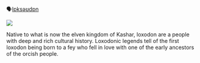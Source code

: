 🗣[lɒksəʊdɒn]()

![](loxodon.png)

Native to what is now the elven kingdom of Kashar, loxodon are a people with deep and rich cultural history. Loxodonic legends tell of the first loxodon being born to a fey who fell in love with one of the early ancestors of the orcish people.
